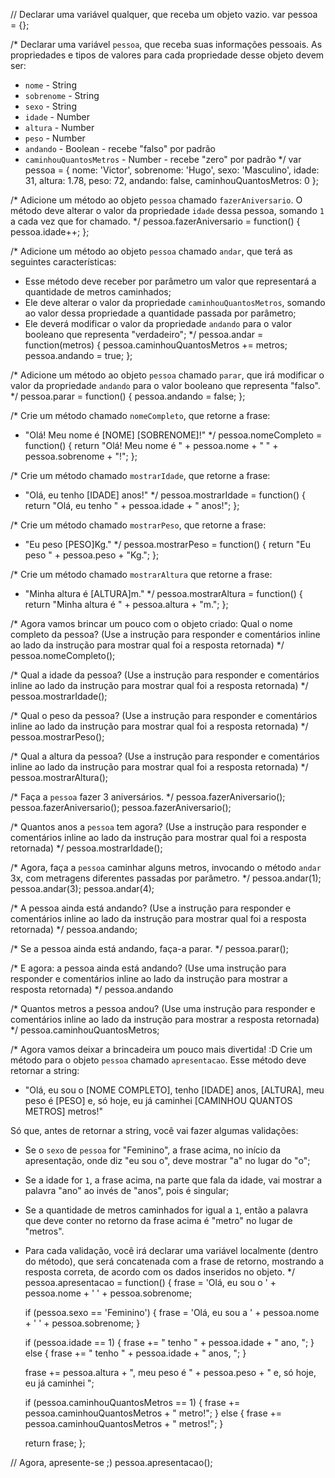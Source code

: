 // Declarar uma variável qualquer, que receba um objeto vazio.
var pessoa = {};

/*
Declarar uma variável `pessoa`, que receba suas informações pessoais.
As propriedades e tipos de valores para cada propriedade desse objeto devem ser:
- `nome` - String
- `sobrenome` - String
- `sexo` - String
- `idade` - Number
- `altura` - Number
- `peso` - Number
- `andando` - Boolean - recebe "falso" por padrão
- `caminhouQuantosMetros` - Number - recebe "zero" por padrão
*/
var pessoa = {
    nome: 'Victor',
    sobrenome: 'Hugo',
    sexo: 'Masculino',
    idade: 31,
    altura: 1.78,
    peso: 72,
    andando: false,
    caminhouQuantosMetros: 0
};

/*
Adicione um método ao objeto `pessoa` chamado `fazerAniversario`. O método deve
alterar o valor da propriedade `idade` dessa pessoa, somando `1` a cada vez que
for chamado.
*/
pessoa.fazerAniversario = function() {
    pessoa.idade++;
};

/*
Adicione um método ao objeto `pessoa` chamado `andar`, que terá as seguintes
características:
- Esse método deve receber por parâmetro um valor que representará a quantidade
de metros caminhados;
- Ele deve alterar o valor da propriedade `caminhouQuantosMetros`, somando ao
valor dessa propriedade a quantidade passada por parâmetro;
- Ele deverá modificar o valor da propriedade `andando` para o valor
booleano que representa "verdadeiro";
*/
pessoa.andar = function(metros) {
    pessoa.caminhouQuantosMetros += metros;
    pessoa.andando = true;
};

/*
Adicione um método ao objeto `pessoa` chamado `parar`, que irá modificar o valor
da propriedade `andando` para o valor booleano que representa "falso".
*/
pessoa.parar = function() {
    pessoa.andando = false;
};

/*
Crie um método chamado `nomeCompleto`, que retorne a frase:
- "Olá! Meu nome é [NOME] [SOBRENOME]!"
*/
pessoa.nomeCompleto = function() {
    return "Olá! Meu nome é " + pessoa.nome + " " + pessoa.sobrenome + "!";
};

/*
Crie um método chamado `mostrarIdade`, que retorne a frase:
- "Olá, eu tenho [IDADE] anos!"
*/
pessoa.mostrarIdade = function() {
    return "Olá, eu tenho " + pessoa.idade + " anos!";
};

/*
Crie um método chamado `mostrarPeso`, que retorne a frase:
- "Eu peso [PESO]Kg."
*/
pessoa.mostrarPeso = function() {
    return "Eu peso " + pessoa.peso + "Kg.";
};

/*
Crie um método chamado `mostrarAltura` que retorne a frase:
- "Minha altura é [ALTURA]m."
*/
pessoa.mostrarAltura = function() {
    return "Minha altura é " + pessoa.altura + "m.";
};

/*
Agora vamos brincar um pouco com o objeto criado:
Qual o nome completo da pessoa? (Use a instrução para responder e comentários
inline ao lado da instrução para mostrar qual foi a resposta retornada)
*/
pessoa.nomeCompleto();

/*
Qual a idade da pessoa? (Use a instrução para responder e comentários
inline ao lado da instrução para mostrar qual foi a resposta retornada)
*/
pessoa.mostrarIdade();

/*
Qual o peso da pessoa? (Use a instrução para responder e comentários
inline ao lado da instrução para mostrar qual foi a resposta retornada)
*/
pessoa.mostrarPeso();

/*
Qual a altura da pessoa? (Use a instrução para responder e comentários
inline ao lado da instrução para mostrar qual foi a resposta retornada)
*/
pessoa.mostrarAltura();

/*
Faça a `pessoa` fazer 3 aniversários.
*/
pessoa.fazerAniversario();
pessoa.fazerAniversario();
pessoa.fazerAniversario();

/*
Quantos anos a `pessoa` tem agora? (Use a instrução para responder e
comentários inline ao lado da instrução para mostrar qual foi a resposta
retornada)
*/
pessoa.mostrarIdade();

/*
Agora, faça a `pessoa` caminhar alguns metros, invocando o método `andar` 3x,
com metragens diferentes passadas por parâmetro.
*/
pessoa.andar(1);
pessoa.andar(3);
pessoa.andar(4);

/*
A pessoa ainda está andando? (Use a instrução para responder e comentários
inline ao lado da instrução para mostrar qual foi a resposta retornada)
*/
pessoa.andando;

/*
Se a pessoa ainda está andando, faça-a parar.
*/
pessoa.parar();

/*
E agora: a pessoa ainda está andando? (Use uma instrução para responder e
comentários inline ao lado da instrução para mostrar a resposta retornada)
*/
pessoa.andando

/*
Quantos metros a pessoa andou? (Use uma instrução para responder e comentários
inline ao lado da instrução para mostrar a resposta retornada)
*/
pessoa.caminhouQuantosMetros;

/*
Agora vamos deixar a brincadeira um pouco mais divertida! :D
Crie um método para o objeto `pessoa` chamado `apresentacao`. Esse método deve
retornar a string:
- "Olá, eu sou o [NOME COMPLETO], tenho [IDADE] anos, [ALTURA], meu peso é [PESO] e, só hoje, eu já caminhei [CAMINHOU QUANTOS METROS] metros!"

Só que, antes de retornar a string, você vai fazer algumas validações:
- Se o `sexo` de `pessoa` for "Feminino", a frase acima, no início da
apresentação, onde diz "eu sou o", deve mostrar "a" no lugar do "o";
- Se a idade for `1`, a frase acima, na parte que fala da idade, vai mostrar a
palavra "ano" ao invés de "anos", pois é singular;
- Se a quantidade de metros caminhados for igual a `1`, então a palavra que
deve conter no retorno da frase acima é "metro" no lugar de "metros".
- Para cada validação, você irá declarar uma variável localmente (dentro do
método), que será concatenada com a frase de retorno, mostrando a resposta
correta, de acordo com os dados inseridos no objeto.
*/
pessoa.apresentacao = function() {
    frase = 'Olá, eu sou o ' + pessoa.nome + ' ' + pessoa.sobrenome;

    if (pessoa.sexo == 'Feminino') {
        frase = 'Olá, eu sou a ' + pessoa.nome + ' ' + pessoa.sobrenome;
    }

    if (pessoa.idade == 1) {
        frase += " tenho " + pessoa.idade + " ano, ";
    } else {
        frase += " tenho " + pessoa.idade + " anos, ";
    }

    frase += pessoa.altura + ", meu peso é " + pessoa.peso + " e, só hoje, eu já caminhei ";

    if (pessoa.caminhouQuantosMetros == 1) {
        frase += pessoa.caminhouQuantosMetros + " metro!";
    } else {
        frase += pessoa.caminhouQuantosMetros + " metros!";
    }

    return frase;
};

// Agora, apresente-se ;)
pessoa.apresentacao();
